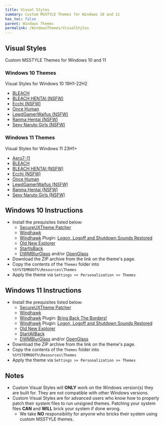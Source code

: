 ```yaml
---
title: Visual Styles
summary: Custom MSSTYLE Themes for Windows 10 and 11
has_toc: false
parent: Windows Themes
permalink: /WindowsThemes/VisualStyles
---
```


## Visual Styles
Custom MSSTYLE Themes for Windows 10 and 11

### Windows 10 Themes
Visual Styles for Windows 10 19H1-22H2

- [BLEACH](/WindowsThemes/VisualStyles/Windows10/Bleach)
- [BLEACH HENTAI (NSFW)](/WindowsThemes/VisualStyles/Windows10/BleachHentai)
- [Ecchi (NSFW)](/WindowsThemes/VisualStyles/Windows10/Ecchi)
- [Once Human](/WindowsThemes/VisualStyles/Windows10/OnceHuman)
- [LewdGamerWaifus (NSFW)](/WindowsThemes/VisualStyles/Windows10/LewdGamerWaifus)
- [Ranma Hentai (NSFW)](/WindowsThemes/VisualStyles/Windows10/RanmaHentai)
- [Sexy Naruto Girls (NSFW)](/WindowsThemes/VisualStyles/Windows10/SexyNarutoGirls)

### Windows 11 Themes
Visual Styles for Windows 11 23H1+

- [Aero7-11](/WindowsThemes/VisualStyles/Windows11/Aero7-11)
- [BLEACH](/WindowsThemes/VisualStyles/Windows11/Bleach)
- [BLEACH HENTAI (NSFW)](/WindowsThemes/VisualStyles/Windows11/BleachHentai)
- [Ecchi (NSFW)](/WindowsThemes/VisualStyles/Windows11/Ecchi)
- [Once Human](/WindowsThemes/VisualStyles/Windows11/OnceHuman)
- [LewdGamerWaifus (NSFW)](/WindowsThemes/VisualStyles/Windows11/LewdGamerWaifus)
- [Ranma Hentai (NSFW)](/WindowsThemes/VisualStyles/Windows11/RanmaHentai)
- [Sexy Naruto Girls (NSFW)](/WindowsThemes/VisualStyles/Windows11/SexyNarutoGirls)


##  Windows 10 Instructions
- Install the prequisites listed below:
    - [SecureUXTheme Patcher](https://github.com/namazso/SecureUxTheme/)
    - [Windhawk](https://windhawk.net/)
    - [Windhawk](https://windhawk.net/) Plugin: [Logon, Logoff and Shutdown Sounds Restored](https://windhawk.net/mods/logon-logoff-shutdown-sounds/)
    - [Old New Explorer](https://msfn.org/board/topic/170375-oldnewexplorer-119/)
    - [StartIsBack](https://www.startisback.com/)
    - [DWMBlurGlass](https://github.com/Maplespe/DWMBlurGlass) and/or [OpenGlass](https://virtualcustoms.net/showthread.php/88998-OpenGlass-Installer-for-Windows-11-22H2)
- Download the ZIP archive from the link on the theme's page.
- Copy the contents of the `Themes` folder into `%SYSTEMROOT%\Resources\Themes`
- Apply the theme via `Settings >> Personalization >> Themes`

## Windows 11 Instructions
- Install the prequisites listed below:
    - [SecureUXTheme Patcher](https://github.com/namazso/SecureUxTheme/)
    - [Windhawk](https://windhawk.net/)
    - [Windhawk](https://windhawk.net/) Plugin: [Bring Back The Borders!](https://windhawk.net/mods/w11-dwm-fix)
    - [Windhawk](https://windhawk.net/) Plugin: [Logon, Logoff and Shutdown Sounds Restored](https://windhawk.net/mods/logon-logoff-shutdown-sounds/)
    - [Old New Explorer](https://msfn.org/board/topic/170375-oldnewexplorer-119/)
    - [StartAllBack](https://www.startallback.com/)
    - [DWMBlurGlass](https://github.com/Maplespe/DWMBlurGlass) and/or [OpenGlass](https://virtualcustoms.net/showthread.php/88998-OpenGlass-Installer-for-Windows-11-22H2)
- Download the ZIP archive from the link on the theme's page.
- Copy the contents of the `Themes` folder into `%SYSTEMROOT%\Resources\Themes`
- Apply the theme via `Settings >> Personalization >> Themes`

## Notes
- Custom Visual Styles will **ONLY** work on the Windows version(s) they are built for. They are not compatible with other Windows versions.
- Custom Visual Styles are for advanced users who know how to properly patch their system files to run unsigned themes. Patching your system files **CAN** and **WILL** brick your system if done wrong.
    - We take **NO** responsibility for anyone who bricks their system using custom MSSTYLE themes.